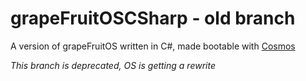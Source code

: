# grapeFruitOSCSharp - old branch
A version of grapeFruitOS written in C#, made bootable with [Cosmos](https://github.com/CosmosOS/Cosmos)

*This branch is deprecated, OS is getting a rewrite*

